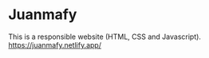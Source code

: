 # Juanmafy
This is a responsible website (HTML, CSS and Javascript). 
https://juanmafy.netlify.app/
